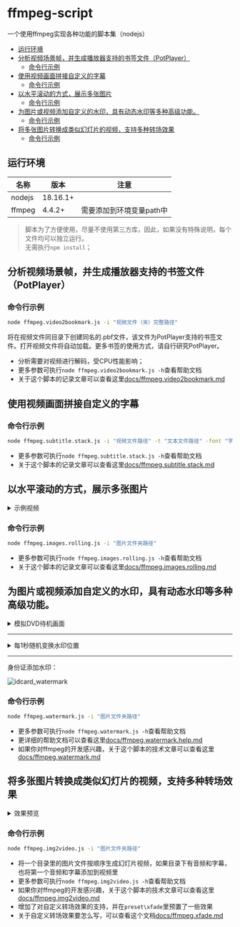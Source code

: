 # ffmpeg-script

一个使用ffmpeg实现各种功能的脚本集（nodejs）

- [运行环境](#运行环境)
- [分析视频场景帧，并生成播放器支持的书签文件（PotPlayer）](#分析视频场景帧并生成播放器支持的书签文件potplayer)
  - [命令行示例](#命令行示例)
- [使用视频画面拼接自定义的字幕](#使用视频画面拼接自定义的字幕)
  - [命令行示例](#命令行示例-1)
- [以水平滚动的方式，展示多张图片](#以水平滚动的方式展示多张图片)
  - [命令行示例](#命令行示例-2)
- [为图片或视频添加自定义的水印，具有动态水印等多种高级功能。](#为图片或视频添加自定义的水印具有动态水印等多种高级功能)
  - [命令行示例](#命令行示例-3)
- [将多张图片转换成类似幻灯片的视频，支持多种转场效果](#将多张图片转换成类似幻灯片的视频支持多种转场效果)
  - [命令行示例](#命令行示例-4)

## 运行环境

| 名称   | 版本     | 注意                     |
| ------ | -------- | ------------------------ |
| nodejs | 18.16.1+ |                          |
| ffmpeg | 4.4.2+   | 需要添加到环境变量path中 |

> 脚本为了方便使用，尽量不使用第三方库，因此，如果没有特殊说明，每个文件均可以独立运行。  
> 无需执行`npm install`；

## 分析视频场景帧，并生成播放器支持的书签文件（PotPlayer）

### 命令行示例

```bash
node ffmpeg.video2bookmark.js -i "视频文件（夹）完整路径"
```

将在视频文件同目录下创建同名的.pbf文件，该文件为PotPlayer支持的书签文件。打开视频文件将自动加载。更多书签的使用方式，请自行研究PotPlayer。

- 分析需要对视频进行解码，受CPU性能影响；
- 更多参数可执行`node ffmpeg.video2bookmark.js -h`查看帮助文档
- 关于这个脚本的记录文章可以查看这里[docs/ffmpeg.video2bookmark.md](docs/ffmpeg.video2bookmark.md)


## 使用视频画面拼接自定义的字幕

### 命令行示例

```bash
node ffmpeg.subtitle.stack.js -i "视频文件路径" -t "文本文件路径" -font "字体文件路径"
```

- 更多参数可执行`node ffmpeg.subtitle.stack.js -h`查看帮助文档
- 关于这个脚本的记录文章可以查看这里[docs/ffmpeg.subtitle.stack.md](docs/ffmpeg.subtitle.stack.md)


## 以水平滚动的方式，展示多张图片

<details>
<summary>示例视频</summary>
<video src="https://github.com/jifengg/ffmpeg-script/assets/17020523/9441cc35-591c-486d-a8f5-d7768ffd5475" controls>你的浏览器不支持播放视频</video>
</details>

### 命令行示例

```bash
node ffmpeg.images.rolling.js -i "图片文件夹路径"
```

- 更多参数可执行`node ffmpeg.images.rolling.js -h`查看帮助文档
- 关于这个脚本的记录文章可以查看这里[docs/ffmpeg.images.rolling.md](docs/ffmpeg.images.rolling.md)


## 为图片或视频添加自定义的水印，具有动态水印等多种高级功能。


<details>
<summary>模拟DVD待机画面</summary>
<video src="https://github.com/jifengg/ffmpeg-script/assets/17020523/02c00806-2514-4dc8-9bdf-df53f66f9931" controls>你的浏览器不支持播放视频</video>
</details>

----

<details>
<summary>每1秒随机变换水印位置</summary>
<video src="https://github.com/jifengg/ffmpeg-script/assets/17020523/b5ba5de5-ca52-417e-a0b3-dbf43bf6bff4" controls>你的浏览器不支持播放视频</video>
</details>

----

身份证添加水印：

![idcard_watermark](https://github.com/jifengg/ffmpeg-script/assets/17020523/7e8dff92-feec-40e3-978f-54df1fabdad5)


### 命令行示例

```bash
node ffmpeg.watermark.js -i "图片文件夹路径"
```

- 更多参数可执行`node ffmpeg.watermark.js -h`查看帮助文档
- 更详细的帮助文档可以查看这里[docs/ffmpeg.watermark.help.md](docs/ffmpeg.watermark.help.md)
- 如果你对ffmpeg的开发感兴趣，关于这个脚本的技术文章可以查看这里[docs/ffmpeg.watermark.md](docs/ffmpeg.watermark.md)


## 将多张图片转换成类似幻灯片的视频，支持多种转场效果

<details>
<summary>效果预览</summary>
<video src="https://github.com/jifengg/ffmpeg-script/assets/17020523/fb0c9182-9161-4692-8884-a5faa98a3abd" controls>你的浏览器不支持播放视频</video>
</details>

### 命令行示例

```bash
node ffmpeg.img2video.js -i "图片文件夹路径"
```

- 将一个目录里的图片文件按顺序生成幻灯片视频，如果目录下有音频和字幕，也将第一个音频和字幕添加到视频里
- 更多参数可执行`node ffmpeg.img2video.js -h`查看帮助文档
- 如果你对ffmpeg的开发感兴趣，关于这个脚本的技术文章可以查看这里[docs/ffmpeg.img2video.md](docs/ffmpeg.img2video.md)
- 增加了对自定义转场效果的支持，并在`preset\xfade`里预置了一些效果
- 关于自定义转场效果要怎么写，可以查看这个文档[docs/ffmpeg.xfade.md](docs/ffmpeg.xfade.md)